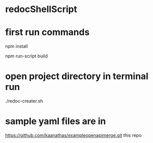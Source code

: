 # redocShellScript

# first run commands
npm install

npm run-script build


# open project directory in terminal run
./redoc-creater.sh



# sample yaml files are in
https://github.com/kaanathas/exampleopenapimerge.git 
this repo

